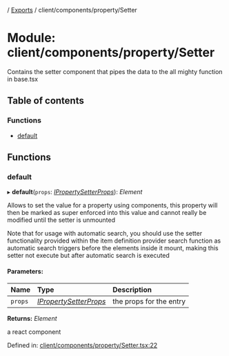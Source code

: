 [](../README.md) / [Exports](../modules.md) / client/components/property/Setter

# Module: client/components/property/Setter

Contains the setter component that pipes the data to the all mighty function
in base.tsx

## Table of contents

### Functions

- [default](client_components_property_setter.md#default)

## Functions

### default

▸ **default**(`props`: [*IPropertySetterProps*](../interfaces/client_components_property_base.ipropertysetterprops.md)): *Element*

Allows to set the value for a property using components, this property
will then be marked as super enforced into this value and cannot really
be modified until the setter is unmounted

Note that for usage with automatic search, you should use the setter functionality
provided within the item definition provider search function as automatic search triggers before
the elements inside it mount, making this setter not execute but after automatic search is executed

#### Parameters:

Name | Type | Description |
:------ | :------ | :------ |
`props` | [*IPropertySetterProps*](../interfaces/client_components_property_base.ipropertysetterprops.md) | the props for the entry   |

**Returns:** *Element*

a react component

Defined in: [client/components/property/Setter.tsx:22](https://github.com/onzag/itemize/blob/3efa2a4a/client/components/property/Setter.tsx#L22)
